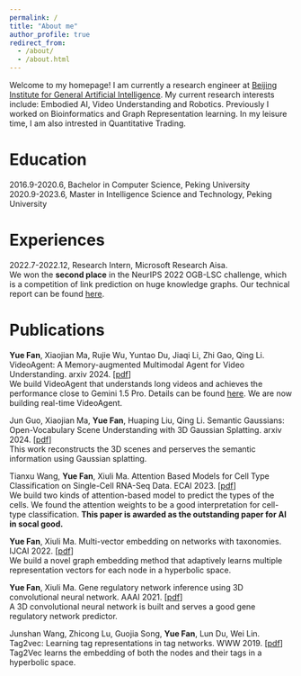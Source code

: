 ```yaml
---
permalink: /
title: "About me"
author_profile: true
redirect_from: 
  - /about/
  - /about.html
---
```

Welcome to my homepage! I am currently a research engineer at [Beijing Institute for General Artificial Intelligence](https://eng.bigai.ai/). My current research interests include: Embodied AI, Video Understanding and Robotics. Previously I worked on Bioinformatics and Graph Representation learning. In my leisure time, I am also intrested in Quantitative Trading.

Education
======
2016.9-2020.6, Bachelor in Computer Science, Peking University\
2020.9-2023.6, Master in Intelligence Science and Technology, Peking University


Experiences
======
2022.7-2022.12, Research Intern, Microsoft Research Aisa.\
We won the **second place** in the NeurIPS 2022 OGB-LSC challenge, which is a competition of link prediction on huge knowledge graphs. Our technical report can be found [here](https://ogb.stanford.edu/paper/neurips2022/wikikg90mv2_DNAKG.pdf).



Publications
======
**Yue Fan**, Xiaojian Ma, Rujie Wu, Yuntao Du, Jiaqi Li, Zhi Gao, Qing Li. VideoAgent: A Memory-augmented Multimodal Agent for Video Understanding. arxiv 2024. [[pdf](https://arxiv.org/pdf/2403.11481.pdf)]\
We build VideoAgent that understands long videos and achieves the performance close to Gemini 1.5 Pro. Details can be found [here](https://videoagent.github.io). We are now building real-time VideoAgent.

Jun Guo, Xiaojian Ma, **Yue Fan**, Huaping Liu, Qing Li. Semantic Gaussians: Open-Vocabulary Scene Understanding with 3D Gaussian Splatting. arxiv 2024. [[pdf](https://arxiv.org/pdf/2403.15624.pdf)]\
This work reconstructs the 3D scenes and perserves the semantic information using Gaussian splatting.


Tianxu Wang, **Yue Fan**, Xiuli Ma. Attention Based Models for Cell Type Classification on Single-Cell RNA-Seq Data. ECAI 2023. [[pdf](https://ebooks.iospress.nl/volumearticle/64489)]\
We build two kinds of attention-based model to predict the types of the cells. We found the attention weights to be a good interpretation for cell-type classification. **This paper is awarded as the outstanding paper for AI in socal good.**

**Yue Fan**, Xiuli Ma. Multi-vector embedding on networks with taxonomies. IJCAI 2022. [[pdf](https://www.ijcai.org/proceedings/2022/0408.pdf)]\
We build a novel graph embedding method that adaptively learns multiple representation vectors for each node in a hyperbolic space.


**Yue Fan**, Xiuli Ma. Gene regulatory network inference using 3D convolutional neural network. AAAI 2021. [[pdf](https://ojs.aaai.org/index.php/AAAI/article/view/16082)]\
A 3D convolutional neural network is built and serves a good gene regulatory network predictor.

Junshan Wang, Zhicong Lu, Guojia Song, **Yue Fan**, Lun Du, Wei Lin. Tag2vec: Learning tag representations in tag networks. WWW 2019. [[pdf](https://arxiv.org/pdf/1905.03041.pdf)]\
Tag2Vec learns the embedding of both the nodes and their tags in a hyperbolic space.



<script type="text/javascript" id="clustrmaps" src="//clustrmaps.com/map_v2.js?d=TIeYjEODY7oKR2GFoYcES7YEEd-MxYlAZa5vnTU6D5M&cl=ffffff&w=a"></script>
